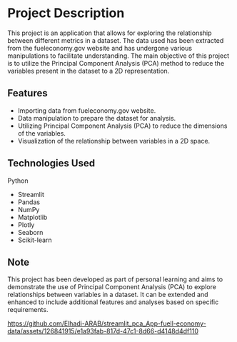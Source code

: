 # Project Description

This project is an application that allows for exploring the relationship between different metrics in a dataset. The data used has been extracted from the fueleconomy.gov website and has undergone various manipulations to facilitate understanding. The main objective of this project is to utilize the Principal Component Analysis (PCA) method to reduce the variables present in the dataset to a 2D representation.

## Features

* Importing data from fueleconomy.gov website.
* Data manipulation to prepare the dataset for analysis.
* Utilizing Principal Component Analysis (PCA) to reduce the dimensions of the variables.
* Visualization of the relationship between variables in a 2D space.

## Technologies Used 

Python
* Streamlit
* Pandas
* NumPy
* Matplotlib
* Plotly
* Seaborn
* Scikit-learn

## Note

This project has been developed as part of personal learning and aims to demonstrate the use of Principal Component Analysis (PCA) to explore relationships between variables in a dataset. It can be extended and enhanced to include additional features and analyses based on specific requirements.


https://github.com/Elhadi-ARAB/streamlit_pca_App-fuell-economy-data/assets/126841915/e1a93fab-817d-47c1-8d66-d4148d4df110

